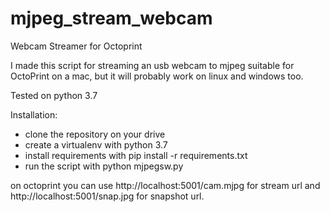 # mjpeg_stream_webcam
Webcam Streamer for Octoprint


I made this script for streaming an usb webcam to mjpeg suitable for OctoPrint on a mac, but it will probably work on
linux and windows too.


Tested on python 3.7

Installation:

* clone the repository on your drive
* create a virtualenv with python 3.7
* install requirements with pip install -r requirements.txt
* run the script with python mjpegsw.py

on octoprint you can use http://localhost:5001/cam.mjpg for stream url and http://localhost:5001/snap.jpg for snapshot url.



